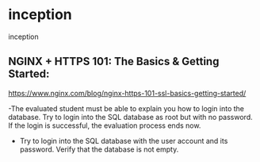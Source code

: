 # inception
inception


## NGINX + HTTPS 101: The Basics & Getting Started:
https://www.nginx.com/blog/nginx-https-101-ssl-basics-getting-started/

-The evaluated student must be able to explain you how to login into
the database. Try to login into the SQL database as root but with no
password. If the login is successful, the evaluation process ends now.
- Try to login into the SQL database with the user account and its
password. Verify that the database is not empty.
